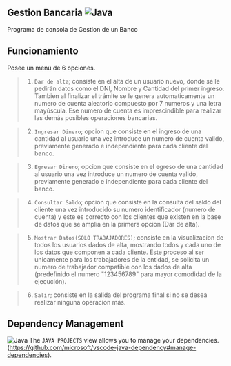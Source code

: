 ## Gestion Bancaria                   ![Java](https://img.shields.io/badge/java-%23ED8B00.svg?style=for-the-badge&logo=java&logoColor=white)

Programa de consola de Gestion de un Banco

## Funcionamiento

Posee un menú de 6 opciones.
> 1.  `Dar de alta`; consiste en el alta de un usuario nuevo, donde se le pedirán datos como el DNI, Nombre y Cantidad del primer ingreso. Tambien al finalizar el trámite
se le genera automaticamente un numero de cuenta aleatorio compuesto por 7 numeros y una letra mayúscula. Ese numero de cuenta es imprescindible para realizar las demás posibles operaciones bancarias.

> 2.  `Ingresar Dinero`; opcion que consiste en el ingreso de una cantidad al usuario una vez introduce un numero de cuenta valido, previamente generado e independiente para cada cliente del banco.

> 3.  `Egresar Dinero`; opcion que consiste en el egreso de una cantidad al usuario una vez introduce un numero de cuenta valido, previamente generado e independiente para cada cliente del banco.

> 4.  `Consultar Saldo`; opcion que consiste en la consulta del saldo del cliente una vez introducido su numero identificador (numero de cuenta) y este es correcto con los clientes que existen en la base de datos que se amplia en la primera opcion (Dar de alta).

> 5.  `Mostrar Datos(SOLO TRABAJADORES)`; consiste en la visualizacion de todos los usuarios dados de alta, mostrando todos y cada uno de los datos que componen a cada cliente. Este proceso al ser unicamente para los trabajadores de la entidad, se solicita un numero de trabajador compatible con los dados de alta (predefinido el numero "123456789" para mayor comodidad de la ejecución).

> 6.  `Salir`; consiste en la salida del programa final si no se desea realizar ninguna operacion más.

## Dependency Management
   ![Java](https://img.shields.io/badge/java-%23ED8B00.svg?style=for-the-badge&logo=java&logoColor=white)
The `JAVA PROJECTS` view allows you to manage your dependencies.(https://github.com/microsoft/vscode-java-dependency#manage-dependencies).
